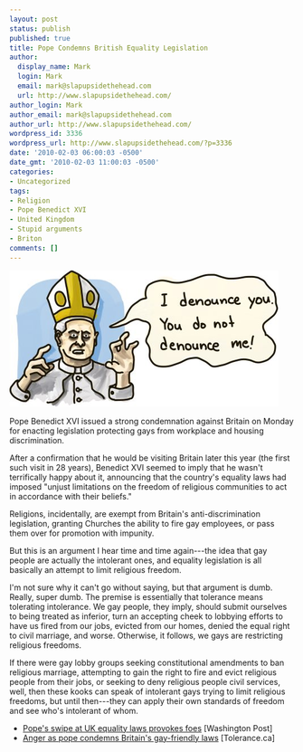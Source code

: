 ```yaml
---
layout: post
status: publish
published: true
title: Pope Condemns British Equality Legislation
author:
  display_name: Mark
  login: Mark
  email: mark@slapupsidethehead.com
  url: http://www.slapupsidethehead.com/
author_login: Mark
author_email: mark@slapupsidethehead.com
author_url: http://www.slapupsidethehead.com/
wordpress_id: 3336
wordpress_url: http://www.slapupsidethehead.com/?p=3336
date: '2010-02-03 06:00:03 -0500'
date_gmt: '2010-02-03 11:00:03 -0500'
categories:
- Uncategorized
tags:
- Religion
- Pope Benedict XVI
- United Kingdom
- Stupid arguments
- Briton
comments: []
---
```

![](/wp-content/media/2010/02/pope.jpg "And now I will FEAST ON YOUR LUNGS")

Pope Benedict XVI issued a strong condemnation against Britain on Monday for enacting legislation protecting gays from workplace and housing discrimination.

After a confirmation that he would be visiting Britain later this year (the first such visit in 28 years), Benedict XVI seemed to imply that he wasn't terrifically happy about it, announcing that the country's equality laws had imposed "unjust limitations on the freedom of religious communities to act in accordance with their beliefs."

Religions, incidentally, are exempt from Britain's anti-discrimination legislation, granting Churches the ability to fire gay employees, or pass them over for promotion with impunity.

But this is an argument I hear time and time again---the idea that gay people are actually the intolerant ones, and equality legislation is all basically an attempt to limit religious freedom.

I'm not sure why it can't go without saying, but that argument is dumb. Really, super dumb. The premise is essentially that tolerance means tolerating intolerance. We gay people, they imply, should submit ourselves to being treated as inferior, turn an accepting cheek to lobbying efforts to have us fired from our jobs, evicted from our homes, denied the equal right to civil marriage, and worse. Otherwise, it follows, we gays are restricting religious freedoms.

If there were gay lobby groups seeking constitutional amendments to ban religious marriage, attempting to gain the right to fire and evict religious people from their jobs, or seeking to deny religious people civil services, well, then these kooks can speak of intolerant gays trying to limit religious freedoms, but until then---they can apply their own standards of freedom and see who's intolerant of whom.

- [Pope's swipe at UK equality laws provokes foes](http://www.washingtonpost.com/wp-dyn/content/article/2010/02/02/AR2010020202834.html) [Washington Post]
- [Anger as pope condemns Britain's gay-friendly laws](http://www.tolerance.ca/Article.aspx?ID=72750&L=en) [Tolerance.ca]

